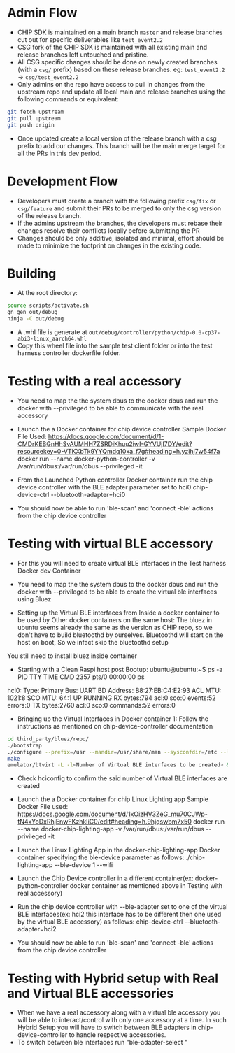 # Admin Flow

* CHIP SDK is maintained on a main branch `master` and release branches cut out for specific deliverables like `test_event2.2`
* CSG fork of the CHIP SDK is maintained with all existing main and release branches left untouched and pristine. 
* All CSG specific changes should be done on newly created branches (with a `csg/` prefix) based on these release branches. eg: `test_event2.2` -> `csg/test_event2.2`
* Only admins on the repo have access to pull in changes from the upstream repo and update all local main and release branches using the following commands or equivalent:
```bash
git fetch upstream
git pull upstream 
git push origin
``` 
* Once updated create a local version of the release branch with a csg prefix to add our changes. This branch will be the main merge target for all the PRs in this dev period.

# Development Flow

* Developers must create a branch with the following prefix `csg/fix` or `csg/feature` and submit their PRs to be merged to only the csg version of the release branch.
* If the admins upstream the branches, the developers must rebase their changes resolve their conflicts locally before submitting the PR
* Changes should be only additive, isolated and minimal, effort should be made to minimize the footprint on changes in the existing code.

# Building

* At the root directory:
```bash
source scripts/activate.sh
gn gen out/debug
ninja -C out/debug
```
* A .whl file is generate at `out/debug/controller/python/chip-0.0-cp37-abi3-linux_aarch64.whl`
* Copy this wheel file into the sample test client folder or into the test harness controller dockerfile folder.

# Testing with a real accessory
* You need to map the the system dbus to the docker dbus and run the docker with --privileged to be able to communicate with the real accessory 
* Launch the a Docker container for chip device controller
Sample Docker File Used: https://docs.google.com/document/d/1-CMDrKEBGnHhSvAUMHH7ZSRDiKhuu2iwI-GYVUjI7DY/edit?resourcekey=0-VTKXbTk9YYQmdq10xa_f7g#heading=h.yzihj7w54f7a
docker run --name docker-python-controller -v /var/run/dbus:/var/run/dbus --privileged -it <Docker Image>

* From the Launched Python controller Docker container run the chip device controller with the BLE adapter parameter set to hci0
chip-device-ctrl --bluetooth-adapter=hci0
* You should now be able to run 'ble-scan' and 'connect -ble' actions from the chip device controller

# Testing with virtual BLE accessory
* For this you will need to create virtual BLE interfaces in the Test harness Docker dev Container
* You need to map the the system dbus to the docker dbus and run the docker with --privileged to be able to create the virtual ble interfaces using Bluez 

* Setting up the Virtual BLE interfaces from Inside a docker container to be used by Other docker containers on the same host:
The bluez in ubuntu seems already the same as the version as CHIP repo, so we don't have to build bluetoothd by ourselves.
Bluetoothd will start on the host on boot, So we infact skip the bluetoothd setup 

You still need to install bluez inside container

* Starting with a Clean Raspi host post Bootup:
ubuntu@ubuntu:~$ ps -a
    PID TTY          TIME CMD
   2357 pts/0    00:00:00 ps

hci0:	Type: Primary  Bus: UART
	BD Address: B8:27:EB:C4:E2:93  ACL MTU: 1021:8  SCO MTU: 64:1
	UP RUNNING 
	RX bytes:794 acl:0 sco:0 events:52 errors:0
	TX bytes:2760 acl:0 sco:0 commands:52 errors:0
 
* Bringing up the Virtual Interfaces in Docker container 1:
Follow the instructions as mentioned on chip-device-controller documentation
```bash
cd third_party/bluez/repo/
./bootstrap
./configure --prefix=/usr --mandir=/usr/share/man --sysconfdir=/etc --localstatedir=/var --enable-experimental --with-systemdsystemunitdir=/lib/systemd/system --with-systemduserunitdir=/usr/lib/systemd --enable-deprecated --enable-testing --enable-tools
make
emulator/btvirt -L -l<Number of Virtual BLE interfaces to be created> &
```
* Check hciconfig to confirm the said number of Virtual BLE interfaces are created

* Launch the a Docker container for chip Linux Lighting app
Sample Docker File used: https://docs.google.com/document/d/1xOizHV3ZeG_mu70CJWp-tN4xYoDxRhjEnwFKzhkIiC0/edit#heading=h.9hjqswbm7x50
docker run --name docker-chip-lighting-app -v /var/run/dbus:/var/run/dbus --privileged -it <Docker Image>

* Launch the Linux Lighting App in the docker-chip-lighting-app Docker container specifying the ble-device parameter as follows:
./chip-lighting-app --ble-device 1 --wifi

* Launch the Chip Device controller in a different container(ex: docker-python-controller docker container as mentioned above in Testing with real accessory)
* Run the chip device controller with --ble-adapter set to one of the virtual BLE interfaces(ex: hci2 this interface has to be different then one used by the virtual BLE accessory) as follows:
chip-device-ctrl --bluetooth-adapter=hci2
* You should now be able to run 'ble-scan' and 'connect -ble' actions from the chip device controller

# Testing with Hybrid setup with Real and Virtual BLE accessories
* When we have a real accessory along with a virtual ble accessory you will be able to interact/control with only one accessory at a time. In such Hybrid Setup you will have to switch between BLE adapters in chip-device-controller to handle respective accessories.
* To switch between ble interfaces run "ble-adapter-select <adapter number example: hci1 to scan and connect to virtual accessory and hci0 to scan and connect to real accessory>"
